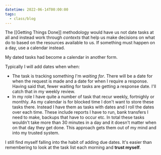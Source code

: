 ```yaml
---
datetime: 2022-06-14T00:00:00
tags:
  - class/blog
---
```

The [[Getting Things Done]] methodology would have us not date tasks at all and instead work through _contexts_ that help us make decisions on what do to based on the resources available to us. If something must happen on a day, use a calendar instead.

My dated tasks had become a calendar in another form.

Typically I will add dates when when:

- The task is tracking something I'm _waiting for_. There will be a date for when the request is made and a date for when I require a response. Having said that, fewer waiting for tasks are getting a response date. I'll catch that in my weekly review.
- In my role I have quite a number of task that recur weekly, fortnighly or monthly. As my calendar is for blocked time I don't want to store these tasks there. Instead I have them as tasks with dates and I roll the dates over each time. These include reports I have to run, bank transfers I need to make, backups that have to occur etc. In total these tasks wouldn't take more than 30 minutes in a day and it doesn't matter when on that day they get done. This approach gets them out of my mind and into my trusted system.

I still find myself falling into the habit of adding due dates. It's easier than remembering to look at the task list each morning and **trust myself**.
